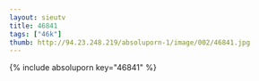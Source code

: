 ```yaml
--- 
layout: sieutv
title: 46841
tags: ["46k"]
thumb: http://94.23.248.219/absoluporn-1/image/002/46841.jpg
---
```

{% include absoluporn key="46841" %} 
